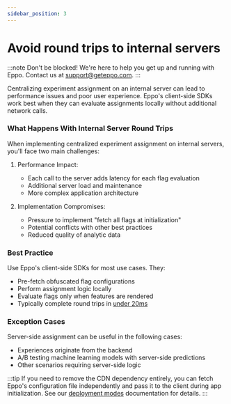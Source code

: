 ```yaml
---
sidebar_position: 3
---
```


# Avoid round trips to internal servers

:::note
Don't be blocked! We're here to help you get up and running with Eppo. Contact us at [support@geteppo.com](mailto:support@geteppo.com).
:::

Centralizing experiment assignment on an internal server can lead to performance issues and poor user experience. Eppo's client-side SDKs work best when they can evaluate assignments locally without additional network calls.

### What Happens With Internal Server Round Trips
When implementing centralized experiment assignment on internal servers, you'll face two main challenges:

1. Performance Impact:
   - Each call to the server adds latency for each flag evaluation
   - Additional server load and maintenance
   - More complex application architecture

2. Implementation Compromises:
   - Pressure to implement "fetch all flags at initialization"
   - Potential conflicts with other best practices
   - Reduced quality of analytic data

### Best Practice
Use Eppo's client-side SDKs for most use cases. They:
- Pre-fetch obfuscated flag configurations
- Perform assignment logic locally
- Evaluate flags only when features are rendered
- Typically complete round trips in [under 20ms](/sdks/architecture/latency)

### Exception Cases
Server-side assignment can be useful in the following cases:
- Experiences originate from the backend
- A/B testing machine learning models with server-side predictions
- Other scenarios requiring server-side logic

:::tip
If you need to remove the CDN dependency entirely, you can fetch Eppo's configuration file independently and pass it to the client during app initialization. See our [deployment modes](/sdks/architecture/deployment-modes#local-flag-evaluation-using-configurations-from-internal-server) documentation for details.
:::

